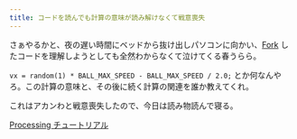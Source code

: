 ```yaml
---
title: コードを読んでも計算の意味が読み解けなくて戦意喪失
---
```


さぁやるかと、夜の遅い時間にベッドから抜け出しパソコンに向かい、[Fork](https://openprocessing.org/sketch/1159857) したコードを理解しようとしても全然わからなくて泣けてくる春うらら。

`vx = random(1) * BALL_MAX_SPEED - BALL_MAX_SPEED / 2.0;` とか何なんやろ。この計算の意味と、その後に続く計算の関連を誰か教えてくれ。

これはアカンわと戦意喪失したので、今日は読み物読んで寝る。

[Processing チュートリアル](https://p5codeschool.net/tutorial/)
